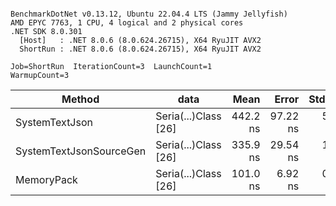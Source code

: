 ```

BenchmarkDotNet v0.13.12, Ubuntu 22.04.4 LTS (Jammy Jellyfish)
AMD EPYC 7763, 1 CPU, 4 logical and 2 physical cores
.NET SDK 8.0.301
  [Host]   : .NET 8.0.6 (8.0.624.26715), X64 RyuJIT AVX2
  ShortRun : .NET 8.0.6 (8.0.624.26715), X64 RyuJIT AVX2

Job=ShortRun  IterationCount=3  LaunchCount=1  
WarmupCount=3  

```
| Method                  | data                 | Mean     | Error    | StdDev  | Min      | Max      | Gen0   | Allocated |
|------------------------ |--------------------- |---------:|---------:|--------:|---------:|---------:|-------:|----------:|
| SystemTextJson          | Seria(...)Class [26] | 442.2 ns | 97.22 ns | 5.33 ns | 438.6 ns | 448.3 ns | 0.0038 |     328 B |
| SystemTextJsonSourceGen | Seria(...)Class [26] | 335.9 ns | 29.54 ns | 1.62 ns | 334.1 ns | 337.3 ns | 0.0043 |     368 B |
| MemoryPack              | Seria(...)Class [26] | 101.0 ns |  6.92 ns | 0.38 ns | 100.6 ns | 101.3 ns | 0.0014 |     128 B |
